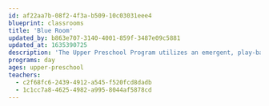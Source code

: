 ```yaml
---
id: af22aa7b-08f2-4f3a-b509-10c03031eee4
blueprint: classrooms
title: 'Blue Room'
updated_by: b863e707-3140-4001-859f-3487e09c5881
updated_at: 1635390725
description: 'The Upper Preschool Program utilizes an emergent, play-based curriculum influenced by Reggio Emilia and Inquiry Approach learning philosophies. Rich and authentic learning opportunities encompass areas of development such as literacy, the arts, mathematics, and science. A deliberate focus on social justice and environmentalism promotes understanding of the local and broader community. Above all, children are developing meaningful friendships by collaborating and negotiating with peers. In the Amber, Blue, and Purple Rooms, children are uplifted as individuals while learning the importance of being a community member.'
programs: day
ages: upper-preschool
teachers:
  - c2f68fc6-2439-4912-a545-f520fcd8dadb
  - 1c1cc7a8-4625-4982-a995-8044af5878cd
---
```


